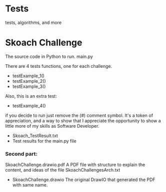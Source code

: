 # Tests
tests, algorithms, and more

# Skoach Challenge

The source code in Python to run.
main.py

There are 4 tests functions, one for each challenge.
* testExample_1()
* testExample_2()
* testExample_3()

Also, this is an extra test:
* testExample_4()

if you decide to run just remove 
the (#) comment symbol. 
It's a token of appreciation, and a way to show 
that I appreciate the opportunity to show a
little more of my skills as Software Developer.

* Skoach_TestResult.txt
* Test results for the main.py file

### Second part:
SkoachChallenge.drawio.pdf
A PDF file with structure to explain the
content, and ideas of the file
SkoachChallengesArch.txt

* SkoachChallenge.drawio
The original DrawIO that generated the PDF with same name.

